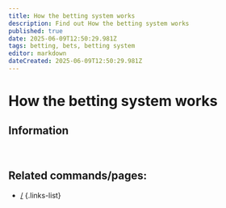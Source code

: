 ```yaml
---
title: How the betting system works
description: Find out How the betting system works
published: true
date: 2025-06-09T12:50:29.981Z
tags: betting, bets, betting system
editor: markdown
dateCreated: 2025-06-09T12:50:29.981Z
---
```


# How the betting system works
## Information

<br>

## Related commands/pages:
-   [/]()
{.links-list}
